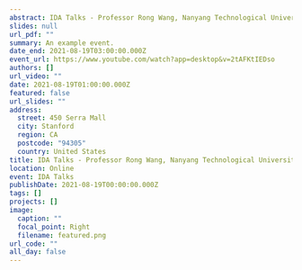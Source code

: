 ```yaml
---
abstract: IDA Talks - Professor Rong Wang, Nanyang Technological University of Singapore
slides: null
url_pdf: ""
summary: An example event.
date_end: 2021-08-19T03:00:00.000Z
event_url: https://www.youtube.com/watch?app=desktop&v=2tAFKtIEDso
authors: []
url_video: ""
date: 2021-08-19T01:00:00.000Z
featured: false
url_slides: ""
address:
  street: 450 Serra Mall
  city: Stanford
  region: CA
  postcode: "94305"
  country: United States
title: IDA Talks - Professor Rong Wang, Nanyang Technological University of Singapore
location: Online
event: IDA Talks
publishDate: 2021-08-19T00:00:00.000Z
tags: []
projects: []
image:
  caption: ""
  focal_point: Right
  filename: featured.png
url_code: ""
all_day: false
---
```


